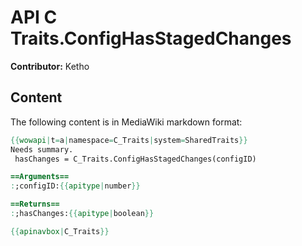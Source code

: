 # API C Traits.ConfigHasStagedChanges

**Contributor:** Ketho

## Content

The following content is in MediaWiki markdown format:

```mediawiki
{{wowapi|t=a|namespace=C_Traits|system=SharedTraits}}
Needs summary.
 hasChanges = C_Traits.ConfigHasStagedChanges(configID)

==Arguments==
:;configID:{{apitype|number}}

==Returns==
:;hasChanges:{{apitype|boolean}}

{{apinavbox|C_Traits}}
```